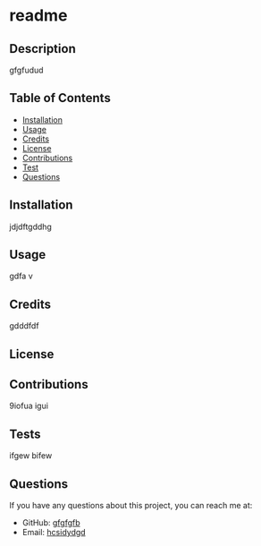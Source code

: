 
# readme
  

## Description
  gfgfudud

## Table of Contents
  * [Installation](#installation)
  * [Usage](#usage)
  * [Credits](#credits)
  * [License](#license)
  * [Contributions](#contributions)
  * [Test](#tests)
  * [Questions](#questions)
  
## Installation
  jdjdftgddhg

## Usage
  gdfa v

## Credits
  gdddfdf

## License
  

## Contributions
  9iofua igui

## Tests
  ifgew bifew

## Questions
  If you have any questions about this project, you can reach me at: 
  * GitHub: [gfgfgfb](https://www.github.com/gfgfgfb)
  * Email: [hcsidydgd](hcsidydgd)

